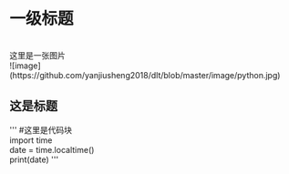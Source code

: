 <h1>一级标题</h1>

<br>
这里是一张图片<br>
![image](https://github.com/yanjiusheng2018/dlt/blob/master/image/python.jpg)<br>

<p>
<h2>这是标题</h2>
'''
#这里是代码块<br>
import time<br>
date = time.localtime()<br>
print(date)
'''</p>
